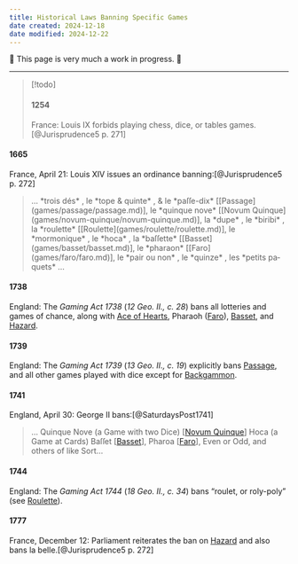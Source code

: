 ```yaml
---
title: Historical Laws Banning Specific Games
date created: 2024-12-18
date modified: 2024-12-22
---
```


🚧 This page is very much a work in progress. 🚧

----

> [!todo]
>
> #### 1254
> 
> France: Louis <span class="rnum">IX</span> forbids playing chess, dice, or tables games.[@Jurisprudence5 p. 271]

#### 1665

France, April 21: Louis <span class="rnum">XIV</span> issues an ordinance banning:[@Jurisprudence5 p. 272]

<blockquote lang="fr">
… *trois dés* , le *tope & quinte* , & le *paſſe-dix* [[Passage](games/passage/passage.md)], le *quinque nove* [[Novum Quinque](games/novum-quinque/novum-quinque.md)], la *dupe* , le *biribi* , la *roulette* [[Roulette](games/roulette/roulette.md)], le *mormonique* , le *hoca* , la *baſſette* [[Basset](games/basset/basset.md)], le *pharaon* [[Faro](games/faro/faro.md)], le *pair ou non* , le *quinze* , les *petits paquets* …
</blockquote>


#### 1738

England: The <cite>Gaming Act 1738</cite> (<cite>12 Geo. II., c. 28</cite>) bans all lotteries and games of chance, along with [Ace of Hearts](games/ace-of-hearts/ace-of-hearts.md), Pharaoh ([Faro](games/faro/faro.md)), [Basset](games/basset/basset.md), and [Hazard](games/hazard/hazard.md).

#### 1739

England: The <cite>Gaming Act 1739</cite> (<cite>13 Geo. II., c. 19</cite>) explicitly bans [Passage](games/passage/passage.md), and all other games played with dice except for [Backgammon](games/backgammon/backgammon.md).

#### 1741

England, April 30: George <span class="rnum">II</span> bans:[@SaturdaysPost1741]

> … Quinque Nove (a Game with two Dice) [[Novum Quinque](games/novum-quinque/novum-quinque.md)] Hoca (a Game at Cards) Baſſet [[Basset](games/basset/basset.md)], Pharoa [[Faro](games/faro/faro.md)], Even or Odd, and others of like Sort…

#### 1744

England: The <cite>Gaming Act 1744</cite> (<cite>18 Geo. II., c. 34</cite>) bans “roulet, or roly-poly” (see [Roulette](games/roulette/roulette.md)).

#### 1777

France, December 12: Parliament reiterates the ban on [Hazard](games/hazard/hazard.md) and also bans <span lang="fr">la belle</span>.[@Jurisprudence5 p. 272]
